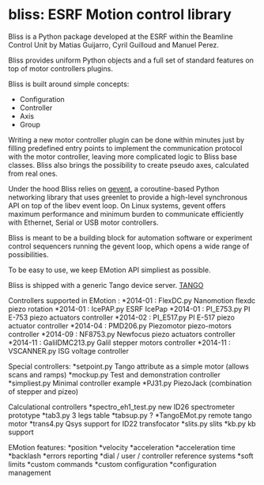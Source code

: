 bliss: ESRF Motion control library
====================================

Bliss is a Python package developed at the ESRF within the Beamline
Control Unit by Matias Guijarro, Cyril Guilloud and Manuel Perez.

Bliss provides uniform Python objects and a full set of standard
features on top of motor controllers plugins.

Bliss is built around simple concepts:
* Configuration
* Controller
* Axis
* Group

Writing a new motor controller plugin can be done within minutes just
by filling predefined entry points to implement the communication
protocol with the motor controller, leaving more complicated logic to
Bliss base classes. Bliss also brings the possibility to create
pseudo axes, calculated from real ones.

Under the hood Bliss relies on [gevent](http://www.gevent.org), a
coroutine-based Python networking library that uses greenlet to
provide a high-level synchronous API on top of the libev event
loop. On Linux systems, gevent offers maximum performance and minimum
burden to communicate efficiently with Ethernet, Serial or USB motor
controllers.

Bliss is meant to be a building block for automation software or
experiment control sequencers running the gevent loop, which opens a
wide range of possibilities.

To be easy to use, we keep EMotion API simpliest as possible.

Bliss is shipped with a generic Tango device server.
[TANGO](http://www.tango-controls.org)

Controllers supported in EMotion :
*2014-01 : FlexDC.py      Nanomotion flexdc piezo rotation
*2014-01 : IcePAP.py      ESRF IcePap
*2014-01 : PI_E753.py     PI E-753 piezo actuators controller
*2014-02 : PI_E517.py     PI E-517 piezo actuator controller
*2014-04 : PMD206.py      Piezomotor piezo-motors controller
*2014-09 : NF8753.py      Newfocus piezo actuators controller
*2014-11 : GalilDMC213.py Galil stepper motors controller
*2014-11 : VSCANNER.py    ISG voltage controller

Special controllers:
*setpoint.py   Tango attribute as a simple motor (allows scans and ramps)
*mockup.py     Test and demonstration controller
*simpliest.py  Minimal controller example
*PJ31.py       PiezoJack (combination of stepper and pizeo)

Calculational controllers
*spectro_eh1_test.py  new ID26 spectrometer prototype
*tab3.py              3 legs table
*tabsup.py            ?
*TangoEMot.py         remote tango motor
*trans4.py            Qsys support for ID22 transfocator
*slits.py             slits
*kb.py                kb support

EMotion features:
*position
*velocity
*acceleration
*acceleration time
*backlash
*errors reporting
*dial / user / controller reference systems
*soft limits
*custom commands
*custom configuration
*configuration management
